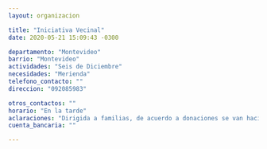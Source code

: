 ```yaml
---
layout: organizacion

title: "Iniciativa Vecinal"
date: 2020-05-21 15:09:43 -0300

departamento: "Montevideo"
barrio: "Montevideo"
actividades: "Seis de Diciembre"
necesidades: "Merienda"
telefono_contacto: ""
direccion: "092085983"

otros_contactos: ""
horario: "En la tarde"
aclaraciones: "Dirigida a familias, de acuerdo a donaciones se van haciendo las meriendas."
cuenta_bancaria: ""

---
```

